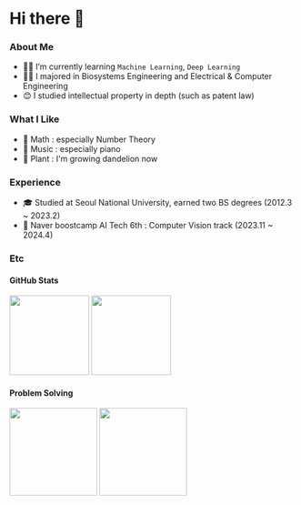 # Hi there 👋

### About Me

- 🏃‍♂️ I’m currently learning `Machine Learning`, `Deep Learning`
- 👨‍🎓 I majored in Biosystems Engineering and Electrical & Computer Engineering
- 😊 I studied intellectual property in depth (such as patent law)

### What I Like

- 💛 Math : especially Number Theory
- 🎵 Music : especially piano
- 🌱 Plant : I'm growing dandelion now

### Experience

- 🎓 Studied at Seoul National University, earned two BS degrees (2012.3 ~ 2023.2)
- 🚀 Naver boostcamp AI Tech 6th : Computer Vision track (2023.11 ~ 2024.4)

### Etc
#### GitHub Stats

<img src="https://github-readme-stats.vercel.app/api?username=DorianYellow&count_private=true&show_icons=true&theme=nord&hide_border=true" height="140"> <img src="https://github-readme-stats.vercel.app/api/top-langs/?username=DorianYellow&layout=compact&theme=nord&hide_border=true" height="140">

#### Problem Solving

<img src="http://mazassumnida.wtf/api/generate_badge?boj=dhtlq777" height="154"> <img src="http://mazandi.herokuapp.com/api?handle=dhtlq777&theme=warm" height="154">


<!--
**DorianYellow/DorianYellow** is a ✨ _special_ ✨ repository because its `README.md` (this file) appears on your GitHub profile.

Here are some ideas to get you started:

- 🔭 I’m currently working on ...
- 🌱 I’m currently learning ...
- 👯 I’m looking to collaborate on ...
- 🤔 I’m looking for help with ...
- 💬 Ask me about ...
- 📫 How to reach me: ...
- 😄 Pronouns: ...
- ⚡ Fun fact: ...
-->
